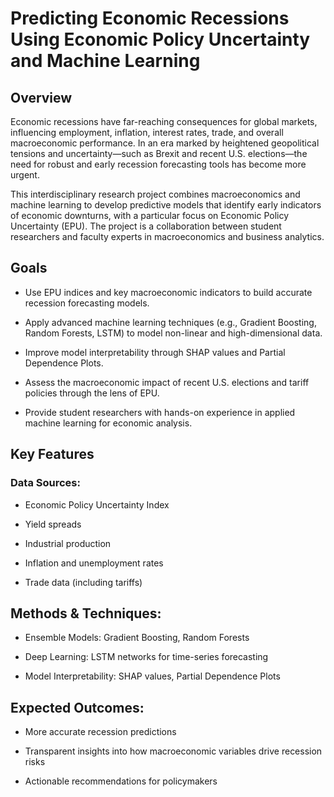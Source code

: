# Predicting Economic Recessions Using Economic Policy Uncertainty and Machine Learning
## Overview
Economic recessions have far-reaching consequences for global markets, influencing employment, inflation, interest rates, trade, and overall macroeconomic performance. In an era marked by heightened geopolitical tensions and uncertainty—such as Brexit and recent U.S. elections—the need for robust and early recession forecasting tools has become more urgent.

This interdisciplinary research project combines macroeconomics and machine learning to develop predictive models that identify early indicators of economic downturns, with a particular focus on Economic Policy Uncertainty (EPU). The project is a collaboration between student researchers and faculty experts in macroeconomics and business analytics.

## Goals
- Use EPU indices and key macroeconomic indicators to build accurate recession forecasting models.

- Apply advanced machine learning techniques (e.g., Gradient Boosting, Random Forests, LSTM) to model non-linear and high-dimensional data.

- Improve model interpretability through SHAP values and Partial Dependence Plots.

- Assess the macroeconomic impact of recent U.S. elections and tariff policies through the lens of EPU.

- Provide student researchers with hands-on experience in applied machine learning for economic analysis.

## Key Features
### Data Sources:

- Economic Policy Uncertainty Index

- Yield spreads

- Industrial production

- Inflation and unemployment rates

- Trade data (including tariffs)

## Methods & Techniques:

- Ensemble Models: Gradient Boosting, Random Forests

- Deep Learning: LSTM networks for time-series forecasting

- Model Interpretability: SHAP values, Partial Dependence Plots

## Expected Outcomes:

- More accurate recession predictions

- Transparent insights into how macroeconomic variables drive recession risks

- Actionable recommendations for policymakers